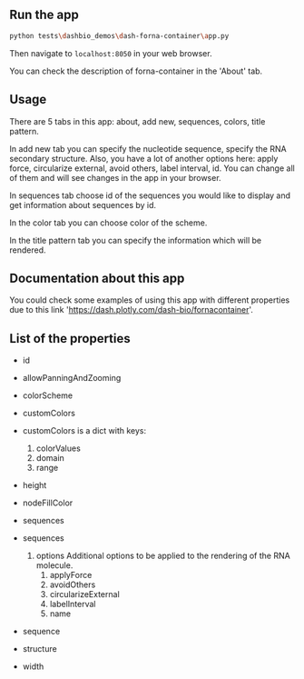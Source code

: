 ## Run the app

```bash
python tests\dashbio_demos\dash-forna-container\app.py
```
Then navigate to `localhost:8050` in your web browser.

You can check the description of forna-container in the 'About' tab.

## Usage

There are 5 tabs in this app: about, add new, sequences, colors, title pattern.

In add new tab you can specify the nucleotide sequence, specify the RNA secondary
structure. Also, you have a lot of another options here: apply force, circularize
external, avoid others, label interval, id. You can change all of them and will see
changes in the app in your browser.

In sequences tab choose id of the sequences you would like to display and get
information about sequences by id.

In the color tab you can choose color of the scheme.

In the title pattern tab you can specify the information which will be rendered.

## Documentation about this app

You could check some examples of using this app with different properties due to
this link 'https://dash.plotly.com/dash-bio/fornacontainer'.

## List of the properties

- id  

- allowPanningAndZooming   

- colorScheme   

- customColors 
- customColors is a dict with keys:
    1. colorValues
    2. domain 
    3. range 

- height   

- nodeFillColor   

- sequences   

- sequences 
    1. options Additional options to be applied to the rendering of the RNA molecule.
        1. applyForce 
        2. avoidOthers 
        3. circularizeExternal 
        4. labelInterval 
        5. name 

- sequence   

- structure   

- width